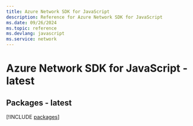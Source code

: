 ```yaml
---
title: Azure Network SDK for JavaScript
description: Reference for Azure Network SDK for JavaScript
ms.date: 09/26/2024
ms.topic: reference
ms.devlang: javascript
ms.service: network
---
```

# Azure Network SDK for JavaScript - latest
## Packages - latest
[!INCLUDE [packages](network-index.md)]